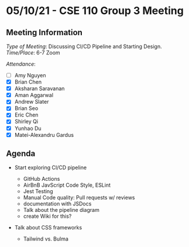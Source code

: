 # 05/10/21 - CSE 110 Group 3 Meeting

## Meeting Information

*Type of Meeting*: Discussing CI/CD Pipeline and Starting Design.  
*Time/Place*: 6-7 Zoom

*Attendance*:
- [ ] Amy Nguyen
- [x] Brian Chen
- [x] Aksharan Saravanan
- [x] Aman Aggarwal
- [x] Andrew Slater
- [x] Brian Seo
- [x] Eric Chen
- [x] Shirley Qi
- [x] Yunhao Du
- [x] Matei-Alexandru Gardus

## Agenda

- Start exploring CI/CD pipeline
    - GitHub Actions
    - AirBnB JavScript Code Style, ESLint
    - Jest Testing
    - Manual Code quality: Pull requests w/ reviews
    - documentation with JSDocs
    - Talk about the pipeline diagram
    - create Wiki for this?
  
- Talk about CSS frameworks
    - Tailwind vs. Bulma
  
